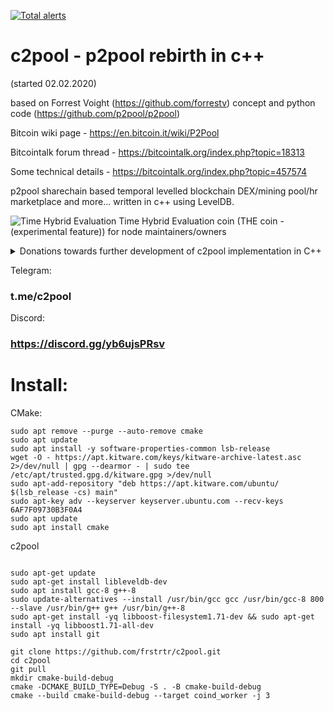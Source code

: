 [![Total alerts](https://img.shields.io/lgtm/alerts/g/frstrtr/c2pool.svg?logo=lgtm&logoWidth=18)](https://lgtm.com/projects/g/frstrtr/c2pool/alerts/)

# c2pool - p2pool rebirth in c++
(started 02.02.2020)

based on Forrest Voight (https://github.com/forrestv) concept and python code (https://github.com/p2pool/p2pool)

Bitcoin wiki page - https://en.bitcoin.it/wiki/P2Pool

Bitcointalk forum thread - https://bitcointalk.org/index.php?topic=18313

Some technical details - https://bitcointalk.org/index.php?topic=457574

p2pool sharechain based temporal levelled blockchain DEX/mining pool/hr marketplace and more... written in c++ using LevelDB.

![Time Hybrid Evaluation](/doc/concepts/THE%20coin.png)
Time Hybrid Evaluation coin (THE coin - (experimental feature)) for node maintainers/owners

<details>
  
  <summary>Donations towards further development of с2pool implementation in C++</summary>

  
BTC:

### 1C2PooLktmeKwx7Sp7aRoDiyUy3y7TMofw

DGB:

### DJKrhVNZtTggUFHJ4CKCkmyWDSRUewyqm3

Dogecoin:

### DF4FSgY3f2ThkNK7HpQtHNcSoyrB1bQaMN

Chia (XCH):

### xch120duz2pn97053lrd0ym4vxqe4hlv2awslc9pf4ld5vf7nvagv46s2t0azk
  
DASH:

### XcSyqMKS1KWNnQ7nH335oiqrqvMiqXuHRw

</details>

Telegram:

### t.me/c2pool

Discord:

### https://discord.gg/yb6ujsPRsv

# Install:
CMake:
```
sudo apt remove --purge --auto-remove cmake
sudo apt update
sudo apt install -y software-properties-common lsb-release
wget -O - https://apt.kitware.com/keys/kitware-archive-latest.asc 2>/dev/null | gpg --dearmor - | sudo tee /etc/apt/trusted.gpg.d/kitware.gpg >/dev/null
sudo apt-add-repository "deb https://apt.kitware.com/ubuntu/ $(lsb_release -cs) main"
sudo apt-key adv --keyserver keyserver.ubuntu.com --recv-keys 6AF7F09730B3F0A4
sudo apt update
sudo apt install cmake
```
c2pool
```

sudo apt-get update
sudo apt-get install libleveldb-dev
sudo apt install gcc-8 g++-8
sudo update-alternatives --install /usr/bin/gcc gcc /usr/bin/gcc-8 800 --slave /usr/bin/g++ g++ /usr/bin/g++-8
sudo apt-get install -yq libboost-filesystem1.71-dev && sudo apt-get install -yq libboost1.71-all-dev
sudo apt install git

git clone https://github.com/frstrtr/c2pool.git
cd c2pool
git pull
mkdir cmake-build-debug
cmake -DCMAKE_BUILD_TYPE=Debug -S . -B cmake-build-debug
cmake --build cmake-build-debug --target coind_worker -j 3
```
